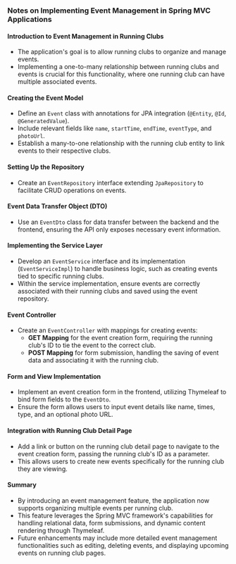### Notes on Implementing Event Management in Spring MVC Applications

#### Introduction to Event Management in Running Clubs

- The application's goal is to allow running clubs to organize and manage events.
- Implementing a one-to-many relationship between running clubs and events is crucial for this functionality, where one running club can have multiple associated events.

#### Creating the Event Model

- Define an `Event` class with annotations for JPA integration (`@Entity`, `@Id`, `@GeneratedValue`).
- Include relevant fields like `name`, `startTime`, `endTime`, `eventType`, and `photoUrl`.
- Establish a many-to-one relationship with the running club entity to link events to their respective clubs.

#### Setting Up the Repository

- Create an `EventRepository` interface extending `JpaRepository` to facilitate CRUD operations on events.

#### Event Data Transfer Object (DTO)

- Use an `EventDto` class for data transfer between the backend and the frontend, ensuring the API only exposes necessary event information.

#### Implementing the Service Layer

- Develop an `EventService` interface and its implementation (`EventServiceImpl`) to handle business logic, such as creating events tied to specific running clubs.
- Within the service implementation, ensure events are correctly associated with their running clubs and saved using the event repository.

#### Event Controller

- Create an `EventController` with mappings for creating events:
  - **GET Mapping** for the event creation form, requiring the running club's ID to tie the event to the correct club.
  - **POST Mapping** for form submission, handling the saving of event data and associating it with the running club.

#### Form and View Implementation

- Implement an event creation form in the frontend, utilizing Thymeleaf to bind form fields to the `EventDto`.
- Ensure the form allows users to input event details like name, times, type, and an optional photo URL.

#### Integration with Running Club Detail Page

- Add a link or button on the running club detail page to navigate to the event creation form, passing the running club's ID as a parameter.
- This allows users to create new events specifically for the running club they are viewing.

#### Summary

- By introducing an event management feature, the application now supports organizing multiple events per running club.
- This feature leverages the Spring MVC framework's capabilities for handling relational data, form submissions, and dynamic content rendering through Thymeleaf.
- Future enhancements may include more detailed event management functionalities such as editing, deleting events, and displaying upcoming events on running club pages.
